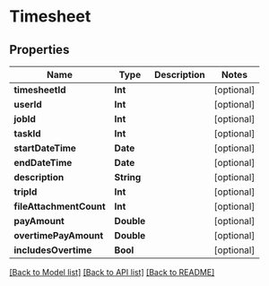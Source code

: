 # Timesheet

## Properties
Name | Type | Description | Notes
------------ | ------------- | ------------- | -------------
**timesheetId** | **Int** |  | [optional] 
**userId** | **Int** |  | [optional] 
**jobId** | **Int** |  | [optional] 
**taskId** | **Int** |  | [optional] 
**startDateTime** | **Date** |  | [optional] 
**endDateTime** | **Date** |  | [optional] 
**description** | **String** |  | [optional] 
**tripId** | **Int** |  | [optional] 
**fileAttachmentCount** | **Int** |  | [optional] 
**payAmount** | **Double** |  | [optional] 
**overtimePayAmount** | **Double** |  | [optional] 
**includesOvertime** | **Bool** |  | [optional] 

[[Back to Model list]](../README.md#documentation-for-models) [[Back to API list]](../README.md#documentation-for-api-endpoints) [[Back to README]](../README.md)


